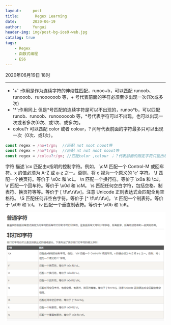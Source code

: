 ```yaml
---
layout:     post
title:       Regex Learning
date:       2020-06-19
author:     Yungui
header-img: img/post-bg-ios9-web.jpg
catalog: true
tags: 
    - Regex
    - 函数式编程
    - ES6
---
```


  2020年06月19日 18时
  


----------

 - '+' :作用是作为连续字符的伸缩性匹配，runoo+b，可以匹配 runoob、runooob、runoooooob 等，+ 号代表前面的字符必须至少出现一次(1次或多次)
 - '\*':作用同上 但是\*号匹配的连续字符是可以不出现的，runoo\*b，可以匹配 runob、runoob、runoooooob 等，\*号代表字符可以不出现，也可以出现一次或者多次(0次、或1次、或多次)。
 - colou?r 可以匹配 color 或者 colour，? 问号代表前面的字符最多只可以出现一次（0次、或1次）。
   

``` javascript
const regex = /no+t/gm;  //匹配 not noot nooot等
const regex = /no*t/gm;  //匹配 nt not noot nooot等
const regex = /colou?r/gm; //匹配color ,colour ；？代表前面的限定字符只能出现一次或不出现
```
字符	描述
\cx	匹配由x指明的控制字符。例如， \cM 匹配一个 Control-M 或回车符。x 的值必须为 A-Z 或 a-z 之一。否则，将 c 视为一个原义的 'c' 字符。
\f	匹配一个换页符。等价于 \x0c 和 \cL。
\n	匹配一个换行符。等价于 \x0a 和 \cJ。
\r	匹配一个回车符。等价于 \x0d 和 \cM。
\s	匹配任何空白字符，包括空格、制表符、换页符等等。等价于 [ \f\n\r\t\v]。注意 Unicode 正则表达式会匹配全角空格符。
\S	匹配任何非空白字符。等价于 [^ \f\n\r\t\v]。
\t	匹配一个制表符。等价于 \x09 和 \cI。
\v	匹配一个垂直制表符。等价于 \x0b 和 \cK。

![对于普通字符和非打印字符的正则匹配基础类型](./images/1592564829662.png)
